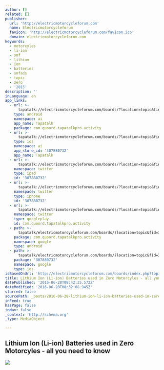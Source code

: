 ```yaml
---
author: []
related: []
publisher:
  url: 'http://electricmotorcycleforum.com'
  name: Electricmotorcycleforum
  favicon: 'http://electricmotorcycleforum.com/favicon.ico'
  domain: electricmotorcycleforum.com
keywords:
  - motorcyles
  - li-ion
  - smf
  - lithium
  - ion
  - batteries
  - smfads
  - topic
  - zero
  - '2015'
description: ''
inLanguage: en
app_links:
  - url: >-
      tapatalk://electricmotorcycleforum.com/boards/?location=topic&fid=35&tid=4280&perpage=15&page=1&channel=facebook-indexing
    type: android
    namespace: ai
    app_name: Tapatalk
    package: com.quoord.tapatalkpro.activity
  - url: >-
      tapatalk://electricmotorcycleforum.com/boards/?location=topic&fid=35&tid=4280&perpage=15&page=1&channel=facebook-indexing
    type: ios
    namespace: ai
    app_store_id: '307880732'
    app_name: Tapatalk
  - url: >-
      tapatalk://electricmotorcycleforum.com/boards/?location=topic&fid=35&tid=4280&perpage=15&page=1&channel=twitter-indexing
    namespace: twitter
    type: ipad
    id: '307880732'
  - url: >-
      tapatalk://electricmotorcycleforum.com/boards/?location=topic&fid=35&tid=4280&perpage=15&page=1&channel=twitter-indexing
    namespace: twitter
    type: iphone
    id: '307880732'
  - url: >-
      tapatalk://electricmotorcycleforum.com/boards/?location=topic&fid=35&tid=4280&perpage=15&page=1&channel=twitter-indexing
    namespace: twitter
    type: googleplay
    id: com.quoord.tapatalkpro.activity
  - path: >-
      tapatalk/electricmotorcycleforum.com/boards/?location=topic&fid=35&tid=4280&perpage=15&page=1&channel=google-indexing
    package: com.quoord.tapatalkpro.activity
    namespace: google
    type: android
  - path: >-
      tapatalk/electricmotorcycleforum.com/boards/?location=topic&fid=35&tid=4280&perpage=15&page=1&channel=google-indexing
    package: '307880732'
    namespace: google
    type: ios
isBasedOnUrl: 'http://electricmotorcycleforum.com/boards/index.php?topic=4280.0'
title: Lithium Ion (Li-ion) Batteries used in Zero Motorcyles - all you need to know
datePublished: '2016-06-28T08:42:35.572Z'
dateModified: '2016-06-28T08:32:08.945Z'
starred: false
sourcePath: _posts/2016-06-28-lithium-ion-li-ion-batteries-used-in-zero-motorcyles-all.md
inFeed: true
hasPage: false
inNav: false
_context: 'http://schema.org'
_type: MediaObject

---
```

<article style=""><h1>Lithium Ion (Li-ion) Batteries used in Zero Motorcyles - all you need to know</h1><img src="http://electricmotorcycleforum.com/boards/index.php?PHPSESSID=3mueurj5o1h6ailc7u5ve9v3r5&amp;action=dlattach;attach=467;type=avatar" /></article>